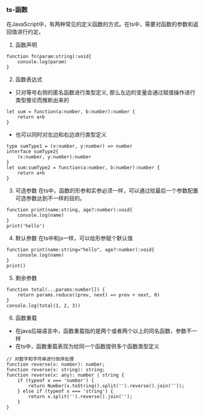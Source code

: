 ### ts-函数
在JavaScript中，有两种常见的定义函数的方式。在ts中，需要对函数的参数和返回值进行约定。
1. 函数声明
```
function fn(param:string):void{
	console.log(param)
}
```
2. 函数表达式
- 只对等号右侧的匿名函数进行类型定义, 那么左边的变量会通过赋值操作进行类型推论而推断出来的
```
let sum = function(a:number, b:number):number {
	return a+b
}
```
- 也可以同时对左边和右边进行类型定义
```
type sumType1 = (x:number, y:number) => number
interface sumType2{
	(x:number, y:number):number
}
let sum:sumType2 = function(a:number, b:number):number {
	return a+b
}
```
3. 可选参数
在ts中，函数的形参和实参必须一样，可以通过给最后一个参数配置可选参数达到不一样的目的。
```
function print(name:string, age?:number):void{
	console.log(name)
}
print('hello')
```
4. 默认参数
在ts中和js一样，可以给形参赋个默认值
```
function print(name:string="hello", age?:number):void{
	console.log(name)
}
print()
```
5. 剩余参数
```
function total(...params:number[]) {
	return params.reduce((prev, next) => prev + next, 0)
}
console.log(total(1, 2, 3))
```
6. 函数重载
- 在java后端语言中，函数重载指的是两个或者两个以上的同名函数，参数不一样
- 在ts中，函数重载表现为给同一个函数提供多个函数类型定义
```
// 对数字和字符串进行倒序处理
function reverse(x: number): number;
function reverse(x: string): string;
function reverse(x: any): number | string {
	if (typeof x === 'number') {
		return Number(x.toString().split('').reverse().join(''));
	} else if (typeof x === 'string') {
		return x.split('').reverse().join('');
	}
}
```